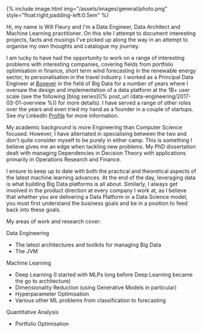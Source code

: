 {% include image.html img="/assets/images/general/photo.png" style="float:right;padding-left:0.5em" %}

Hi, my name is Will Fleury and I'm a Data Engineer, Data Architect and Machine Learning practitioner. On this site I attempt to document interesting projects, facts and musings I've picked up along the way in an attempt to organise my own thoughts and catalogue my journey.

I am lucky to have had the opportunity to work on a range of interesting problems with interesting companies, covering fields from portfolio optimisation in finance, short term wind forecasting in the renewable energy sector, to personalisation in the travel industry. I worked as a Principal Data Engineer at [Boxever](http://www.boxever.com) in the field of Big Data for a number of years where I oversaw the design and implementation of a data platform at the 1B+ user scale (see the following [blog series]({% post_url /data-engineering/2017-03-01-overview %}) for more details). I have served a range of other roles over the years and even tried my hand as a founder in a couple of startups. See my LinkedIn [Profile](https://www.linkedin.com/in/willfleury) for more information.

My academic background is more Engineering than Computer Science focused. However, I have alternated in specialising between the two and don't quite consider myself to be purely in either camp. This is something I believe gives me an edge when tackling new problems. My PhD dissertation dealt with managing Dependencies in Decision Theory with applications primarily in Operations Research and Finance. 

I ensure to keep up to date with both the practical and theoretical aspects of the latest machine learning advances. At the end of the day, leveraging data is what building Big Data platforms is all about. Similarly, I always get involved in the product direction at every company I work at, as I believe that whether you are delivering a Data Platform or a Data Science model, you must first understand the business goals and be in a position to feed back into these goals.     

My areas of work and research cover:

Data Engineering 

* The latest architectures and toolkits for managing Big Data
* The JVM

Machine Learning

* Deep Learning (I started with MLPs long before Deep Learning became the go to architecture)
* Dimensionality Reduction (using Generative Models in particular)
* Hyperparameter Optimisation
* Various other ML problems from classification to forecasting

Quantitative Analysis

* Portfolio Optimisation
